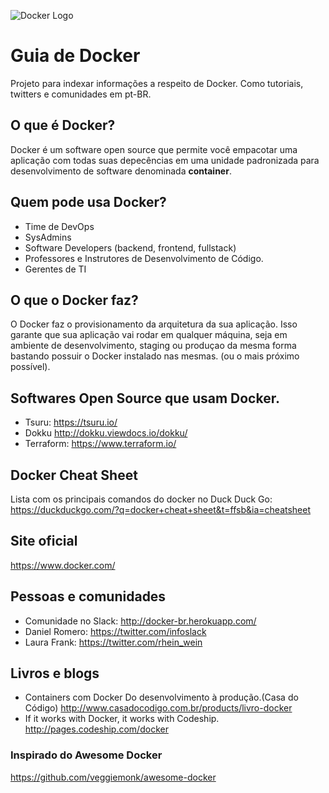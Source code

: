 ![Docker Logo](https://raw.githubusercontent.com/renatosousafilho/docker-awesome-ptbr/master/docker.png)
# Guia de Docker #
Projeto para indexar informações a respeito de Docker. Como tutoriais, twitters e comunidades em pt-BR.

## O que é Docker? ##
Docker é um software open source que permite você empacotar uma aplicação com todas suas depecências em uma unidade padronizada para desenvolvimento de software denominada **container**.

## Quem pode usa Docker? ##
* Time de DevOps
* SysAdmins
* Software Developers (backend, frontend, fullstack)
* Professores e Instrutores de Desenvolvimento de Código.
* Gerentes de TI

## O que o Docker faz? ##
O Docker faz o provisionamento da arquitetura da sua aplicação. Isso garante que sua aplicação vai rodar em qualquer máquina, seja em ambiente de desenvolvimento, staging ou produçao da mesma forma bastando possuir o Docker instalado nas mesmas. (ou o mais próximo possível).

## Softwares Open Source que usam Docker. ##

* Tsuru: https://tsuru.io/
* Dokku  http://dokku.viewdocs.io/dokku/
* Terraform: https://www.terraform.io/

## Docker Cheat Sheet ##

Lista com os principais comandos do docker no Duck Duck Go:
https://duckduckgo.com/?q=docker+cheat+sheet&t=ffsb&ia=cheatsheet

## Site oficial ##
https://www.docker.com/

## Pessoas e comunidades ##
* Comunidade no Slack: http://docker-br.herokuapp.com/
* Daniel Romero: https://twitter.com/infoslack
* Laura Frank: https://twitter.com/rhein_wein

## Livros e blogs ##
* Containers com Docker Do desenvolvimento à produção.(Casa do Código) http://www.casadocodigo.com.br/products/livro-docker
* If it works with Docker, it works with Codeship. http://pages.codeship.com/docker

### Inspirado do Awesome Docker
https://github.com/veggiemonk/awesome-docker



